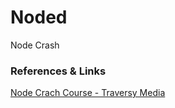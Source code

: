 # Noded

Node Crash 


### References & Links

[Node Crach Course - Traversy Media](https://www.youtube.com/watch?v=fBNz5xF-Kx4)
